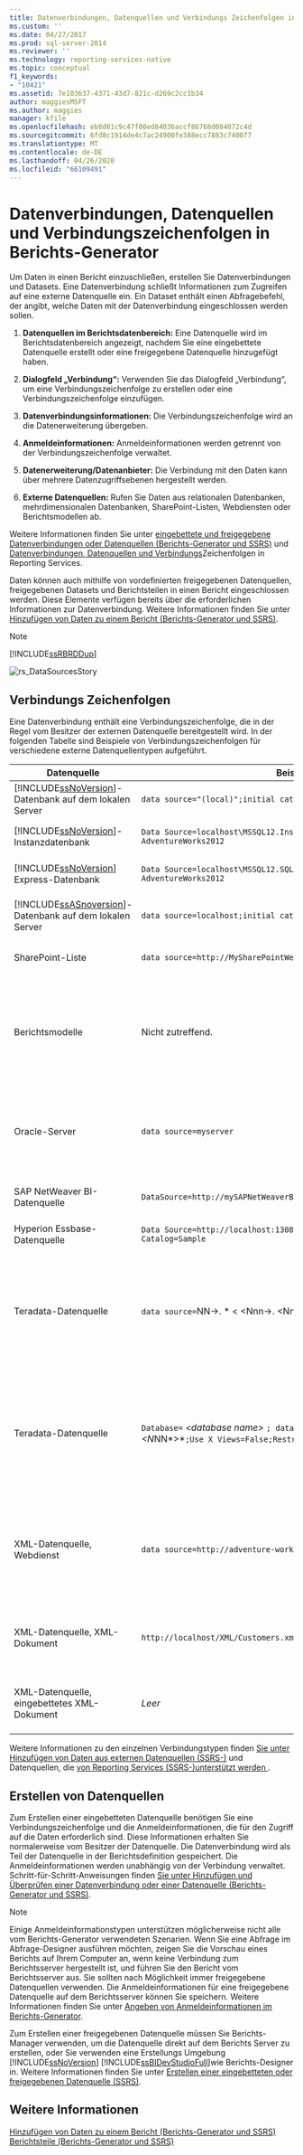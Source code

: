 ```yaml
---
title: Datenverbindungen, Datenquellen und Verbindungs Zeichenfolgen in Berichts-Generator | Microsoft-Dokumentation
ms.custom: ''
ms.date: 04/27/2017
ms.prod: sql-server-2014
ms.reviewer: ''
ms.technology: reporting-services-native
ms.topic: conceptual
f1_keywords:
- "10421"
ms.assetid: 7e103637-4371-43d7-821c-d269c2cc1b34
author: maggiesMSFT
ms.author: maggies
manager: kfile
ms.openlocfilehash: eb8d81c9c47f00ed84036accf86768d084072c4d
ms.sourcegitcommit: 6fd8c1914de4c7ac24900fe388ecc7883c740077
ms.translationtype: MT
ms.contentlocale: de-DE
ms.lasthandoff: 04/26/2020
ms.locfileid: "66109491"
---
```

# <a name="data-connections-data-sources-and-connection-strings-in-report-builder"></a>Datenverbindungen, Datenquellen und Verbindungszeichenfolgen in Berichts-Generator
  Um Daten in einen Bericht einzuschließen, erstellen Sie Datenverbindungen und Datasets. Eine Datenverbindung schließt Informationen zum Zugreifen auf eine externe Datenquelle ein. Ein Dataset enthält einen Abfragebefehl, der angibt, welche Daten mit der Datenverbindung eingeschlossen werden sollen.  
  
1.  **Datenquellen im Berichtsdatenbereich:** Eine Datenquelle wird im Berichtsdatenbereich angezeigt, nachdem Sie eine eingebettete Datenquelle erstellt oder eine freigegebene Datenquelle hinzugefügt haben.  
  
2.  **Dialogfeld „Verbindung“:** Verwenden Sie das Dialogfeld „Verbindung“, um eine Verbindungszeichenfolge zu erstellen oder eine Verbindungszeichenfolge einzufügen.  
  
3.  **Datenverbindungsinformationen:** Die Verbindungszeichenfolge wird an die Datenerweiterung übergeben.  
  
4.  **Anmeldeinformationen:** Anmeldeinformationen werden getrennt von der Verbindungszeichenfolge verwaltet.  
  
5.  **Datenerweiterung/Datenanbieter:** Die Verbindung mit den Daten kann über mehrere Datenzugriffsebenen hergestellt werden.  
  
6.  **Externe Datenquellen:** Rufen Sie Daten aus relationalen Datenbanken, mehrdimensionalen Datenbanken, SharePoint-Listen, Webdiensten oder Berichtsmodellen ab.  
  
 Weitere Informationen finden Sie unter [eingebettete und freigegebene Datenverbindungen oder Datenquellen &#40;Berichts-Generator und SSRS&#41;](../../2014/reporting-services/embedded-and-shared-data-connections-or-data-sources-report-builder-and-ssrs.md) und [Datenverbindungen, Datenquellen und Verbindungs](../../2014/reporting-services/data-connections-data-sources-and-connection-strings-in-reporting-services.md)Zeichenfolgen in Reporting Services.  
  
 Daten können auch mithilfe von vordefinierten freigegebenen Datenquellen, freigegebenen Datasets und Berichtsteilen in einen Bericht eingeschlossen werden. Diese Elemente verfügen bereits über die erforderlichen Informationen zur Datenverbindung. Weitere Informationen finden Sie unter [Hinzufügen von Daten zu einem Bericht &#40;Berichts-Generator und SSRS&#41;](report-data/report-datasets-ssrs.md).  
  
> [!NOTE]  
>  [!INCLUDE[ssRBRDDup](../includes/ssrbrddup-md.md)]  
  
 ![rs_DataSourcesStory](media/rs-datasourcesstory.gif "rs_DataSourcesStory")  
  
##  <a name="connection-string-examples"></a><a name="ConnectionString"></a>Verbindungs Zeichenfolgen  
 Eine Datenverbindung enthält eine Verbindungszeichenfolge, die in der Regel vom Besitzer der externen Datenquelle bereitgestellt wird. In der folgenden Tabelle sind Beispiele von Verbindungszeichenfolgen für verschiedene externe Datenquellentypen aufgeführt.  
  
|**Datenquelle**|**Beispiel**|**Beschreibung**|  
|---------------------|-----------------|---------------------|  
|[!INCLUDE[ssNoVersion](../includes/ssnoversion-md.md)]-Datenbank auf dem lokalen Server|`data source="(local)";initial catalog=AdventureWorks2012`|Legen Sie den Datenquellentyp auf `SQL Server` fest.|  
|[!INCLUDE[ssNoVersion](../includes/ssnoversion-md.md)]-Instanzdatenbank|`Data Source=localhost\MSSQL12.InstanceName; Initial Catalog= AdventureWorks2012`|Legen Sie den Datenquellentyp auf `SQL Server` fest.|  
|[!INCLUDE[ssNoVersion](../includes/ssnoversion-md.md)] Express-Datenbank|`Data Source=localhost\MSSQL12.SQLEXPRESS; Initial Catalog= AdventureWorks2012`|Legen Sie den Datenquellentyp auf `SQL Server` fest.|  
|[!INCLUDE[ssASnoversion](../includes/ssasnoversion-md.md)]-Datenbank auf dem lokalen Server|`data source=localhost;initial catalog=Adventure Works DW 2012`|Legen Sie den Datenquellentyp auf `SQL Server Analysis Services` fest.|  
|SharePoint-Liste|`data source=http://MySharePointWeb/MySharePointSite/`|Legen Sie den Datenquellentyp auf `SharePoint List` fest.|  
||||  
|Berichtsmodelle|Nicht zutreffend.|Sie benötigen keine Verbindungszeichenfolge für ein Berichtsmodell. Wechseln Sie im Berichts-Generator zum Berichtsserver, und wählen Sie die SMDL-Datei aus, die das Berichtsmodell darstellt.|  
|Oracle-Server|`data source=myserver`|Legen Sie den Datenquellentyp auf `Oracle` fest. Auf dem Computer mit dem Berichts-Generator und auf dem Berichtsserver müssen die Oracle-Clienttools installiert sein.|  
|SAP NetWeaver BI-Datenquelle|`DataSource=http://mySAPNetWeaverBIServer:8000/sap/bw/xml/soap/xmla`|Legen Sie den Datenquellentyp auf `SAP NetWeaver BI` fest.|  
|Hyperion Essbase-Datenquelle|`Data Source=http://localhost:13080/aps/XMLA; Initial Catalog=Sample`|Legen Sie den Datenquellentyp auf `Hyperion Essbase` fest.|  
|Teradata-Datenquelle|`data source=`NN->. * \< \<Nnn->. \<Nnn->. N \<>*`;`|Legen Sie den Datenquellentyp auf `Teradata` fest. Die Verbindungszeichenfolge ist eine IP-Adresse (Internet Protocol) in Form von vier Feldern, wobei jedes Feld ein bis drei Ziffern aufweisen kann.|  
|Teradata-Datenquelle|`Database=` *\<database name>* `; data source=` *\<NN*N *>.\<NNN>.\<NNN>.\<N*NN*>*`;Use X Views=False;Restrict to Default Database=True`|Legen Sie den Datenquellentyp auf `Teradata` fest, ähnlich dem vorherigen Beispiel. Verwenden Sie nur die Standarddatenbank, die im Datenbank-Tag angegeben wird, und ermitteln Sie nicht automatisch Datenbeziehungen.|  
|XML-Datenquelle, Webdienst|`data source=http://adventure-works.com/results.aspx`|Legen Sie den Datenquellentyp auf `XML` fest. Die Verbindungszeichenfolge ist eine URL für einen Webdienst, der Webdienste-Definitionssprache (WSDL) unterstützt.|  
|XML-Datenquelle, XML-Dokument|`http://localhost/XML/Customers.xml`|Legen Sie den Datenquellentyp auf `XML` fest. Die Verbindungszeichenfolge besteht aus einer URL für das XML-Dokument.|  
|XML-Datenquelle, eingebettetes XML-Dokument|*Leer*|Legen Sie den Datenquellentyp auf `XML` fest. Die XML-Daten sind in der Berichtsdefinition eingebettet.|  
  
 Weitere Informationen zu den einzelnen Verbindungstypen finden [Sie unter Hinzufügen von Daten aus externen Datenquellen &#40;SSRS-&#41;](report-data/add-data-from-external-data-sources-ssrs.md) und Datenquellen, die [von Reporting Services &#40;SSRS-&#41;unterstützt werden ](create-deploy-and-manage-mobile-and-paginated-reports.md).  
  

  
##  <a name="creating-data-sources"></a><a name="Creating"></a>Erstellen von Datenquellen  
 Zum Erstellen einer eingebetteten Datenquelle benötigen Sie eine Verbindungszeichenfolge und die Anmeldeinformationen, die für den Zugriff auf die Daten erforderlich sind. Diese Informationen erhalten Sie normalerweise vom Besitzer der Datenquelle. Die Datenverbindung wird als Teil der Datenquelle in der Berichtsdefinition gespeichert. Die Anmeldeinformationen werden unabhängig von der Verbindung verwaltet. Schritt-für-Schritt-Anweisungen finden [Sie unter Hinzufügen und Überprüfen einer Datenverbindung oder einer Datenquelle &#40;Berichts-Generator und SSRS&#41;](report-data/add-and-verify-a-data-connection-report-builder-and-ssrs.md).  
  
> [!NOTE]  
>  Einige Anmeldeinformationstypen unterstützen möglicherweise nicht alle vom Berichts-Generator verwendeten Szenarien. Wenn Sie eine Abfrage im Abfrage-Designer ausführen möchten, zeigen Sie die Vorschau eines Berichts auf Ihrem Computer an, wenn keine Verbindung zum Berichtsserver hergestellt ist, und führen Sie den Bericht vom Berichtsserver aus. Sie sollten nach Möglichkeit immer freigegebene Datenquellen verwenden. Die Anmeldeinformationen für eine freigegebene Datenquelle auf dem Berichtsserver können Sie speichern. Weitere Informationen finden Sie unter [Angeben von Anmeldeinformationen im Berichts-Generator](../../2014/reporting-services/specify-credentials-in-report-builder.md).  
  
 Zum Erstellen einer freigegebenen Datenquelle müssen Sie Berichts-Manager verwenden, um die Datenquelle direkt auf dem Berichts Server zu erstellen, oder Sie verwenden eine Erstellungs Umgebung [!INCLUDE[ssNoVersion](../includes/ssnoversion-md.md)] [!INCLUDE[ssBIDevStudioFull](../includes/ssbidevstudiofull-md.md)]wie Berichts-Designer in. Weitere Informationen finden Sie unter [Erstellen einer eingebetteten oder freigegebenen Datenquelle &#40;SSRS&#41;](../../2014/reporting-services/create-an-embedded-or-shared-data-source-ssrs.md).  
  

  
## <a name="see-also"></a>Weitere Informationen  
 [Hinzufügen von Daten zu einem Bericht &#40;Berichts-Generator und SSRS&#41;](report-data/report-datasets-ssrs.md)   
 [Berichtsteile &#40;Berichts-Generator und SSRS&#41;](report-parts-report-builder-and-ssrs.md)  
  
  
